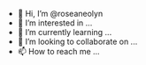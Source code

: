 - 👋 Hi, I’m @roseaneolyn
- 👀 I’m interested in ...
- 🌱 I’m currently learning ...
- 💞️ I’m looking to collaborate on ...
- 📫 How to reach me ...

<!---
roseaneolyn/roseaneolyn is a ✨ special ✨ repository because its `README.md` (this file) appears on your GitHub profile.
You can click the Preview link to take a look at your changes.
--->
